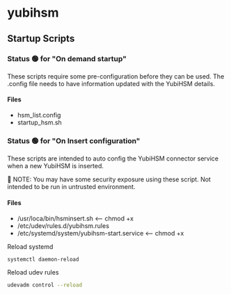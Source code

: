 # yubihsm

## Startup Scripts

### Status :green_circle: for "On demand startup"
These scripts require some pre-configuration before they can be used. The .config file needs to have
information updated with the YubiHSM details.

#### Files

- hsm_list.config
- startup_hsm.sh


### Status :green_circle: for "On Insert configuration"

These scripts are intended to auto config the YubiHSM connector service when a new YubiHSM is inserted.

:rotating_light: NOTE: You may have some security exposure using these script. Not intended to be run in untrusted environment.

#### Files

- /usr/loca/bin/hsminsert.sh  <-- chmod +x
- /etc/udev/rules.d/yubihsm.rules
- /etc/systemd/system/yubihsm-start.service   <-- chmod +x

Reload systemd
```bash
systemctl daemon-reload
```

Reload udev rules
```bash
udevadm control --reload
```